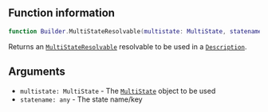 ## Function information
```lua
function Builder.MultiStateResolvable(multistate: MultiState, statename: any): MultiStateResolvable
```

Returns an [``MultiStateResolvable``](../MultiStateResolvable/About.md) resolvable to be used in a [``Description``](../Types/type_Description.md).

## Arguments
- ``multistate: MultiState`` - The [``MultiState``](../MultiState/About.md) object to be used
- ``statename: any`` - The state name/key